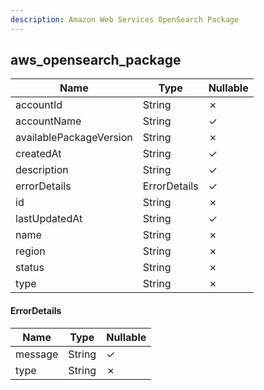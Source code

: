 ```yaml
---
description: Amazon Web Services OpenSearch Package
---
```

aws_opensearch_package
----------------------

| **Name**                | **Type**     | **Nullable** |
| ----------------------- | ------------ | ------------ |
| accountId               | String       | &cross;      |
| accountName             | String       | &check;      |
| availablePackageVersion | String       | &cross;      |
| createdAt               | String       | &check;      |
| description             | String       | &check;      |
| errorDetails            | ErrorDetails | &check;      |
| id                      | String       | &cross;      |
| lastUpdatedAt           | String       | &check;      |
| name                    | String       | &cross;      |
| region                  | String       | &cross;      |
| status                  | String       | &cross;      |
| type                    | String       | &cross;      |

#### ErrorDetails
| **Name** | **Type** | **Nullable** |
| -------- | -------- | ------------ |
| message  | String   | &check;      |
| type     | String   | &cross;      |
